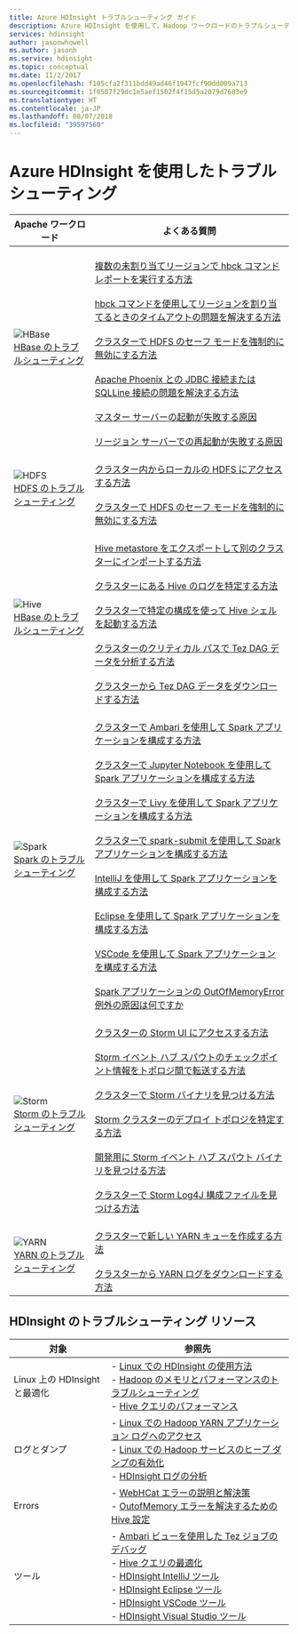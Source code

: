 ```yaml
---
title: Azure HDInsight トラブルシューティング ガイド
description: Azure HDInsight を使用して、Hadoop ワークロードのトラブルシューティングを行います。 ステップ バイ ステップ ドキュメントには、HDInsight を使用して、Hive、Spark、YARN、HBase、HDFS、Storm の一般的な問題を解決する方法が示されています。
services: hdinsight
author: jasonwhowell
ms.author: jasonh
ms.service: hdinsight
ms.topic: conceptual
ms.date: 11/2/2017
ms.openlocfilehash: f105cfa2f311bdd49ad46f1947fcf90dd009a713
ms.sourcegitcommit: 1f0587f29dc1e5aef1502f4f15d5a2079d7683e9
ms.translationtype: HT
ms.contentlocale: ja-JP
ms.lasthandoff: 08/07/2018
ms.locfileid: "39597560"
---
```

# <a name="troubleshoot-by-using-azure-hdinsight"></a>Azure HDInsight を使用したトラブルシューティング

| Apache ワークロード | よくある質問 |
|---|---|
|![HBase](./media/hdinsight-troubleshoot-guide/HBASE.png)<br>[HBase のトラブルシューティング](hbase/apache-troubleshoot-hbase.md)|<br>[複数の未割り当てリージョンで hbck コマンド レポートを実行する方法](hbase/apache-troubleshoot-hbase.md#how-do-i-run-hbck-command-reports-with-multiple-unassigned-regions)<br><br>[hbck コマンドを使用してリージョンを割り当てるときのタイムアウトの問題を解決する方法](hbase/apache-troubleshoot-hbase.md#how-do-i-fix-timeout-issues-with-hbck-commands-for-region-assignments)<br><br>[クラスターで HDFS のセーフ モードを強制的に無効にする方法](hbase/apache-troubleshoot-hbase.md#how-do-i-force-disable-hdfs-safe-mode-in-a-cluster)<br><br>[Apache Phoenix との JDBC 接続または SQLLine 接続の問題を解決する方法](hbase/apache-troubleshoot-hbase.md#how-do-i-fix-jdbc-or-sqlline-connectivity-issues-with-apache-phoenix)<br><br>[マスター サーバーの起動が失敗する原因](hbase/apache-troubleshoot-hbase.md#what-causes-a-master-server-to-fail-to-start)<br><br>[リージョン サーバーでの再起動が失敗する原因](hbase/apache-troubleshoot-hbase.md#what-causes-a-restart-failure-on-a-region-server)|
|![HDFS](./media/hdinsight-troubleshoot-guide/HDFS.png)<br>[HDFS のトラブルシューティング](hdinsight-troubleshoot-hdfs.md)|<br>[クラスター内からローカルの HDFS にアクセスする方法](hdinsight-troubleshoot-hdfs.md#how-do-i-access-local-hdfs-from-inside-a-cluster)<br><br>[クラスターで HDFS のセーフ モードを強制的に無効にする方法](hdinsight-troubleshoot-hdfs.md#how-do-i-force-disable-hdfs-safe-mode-in-a-cluster)|
|![Hive](./media/hdinsight-troubleshoot-guide/HIVE.png)<br>[HBase のトラブルシューティング](hdinsight-troubleshoot-hive.md)|<br>[Hive metastore をエクスポートして別のクラスターにインポートする方法](hdinsight-troubleshoot-hive.md#how-do-i-export-a-hive-metastore-and-import-it-on-another-cluster)<br><br>[クラスターにある Hive のログを特定する方法](hdinsight-troubleshoot-hive.md#how-do-i-locate-hive-logs-on-a-cluster)<br><br>[クラスターで特定の構成を使って Hive シェルを起動する方法](hdinsight-troubleshoot-hive.md#how-do-i-launch-the-hive-shell-with-specific-configurations-on-a-cluster)<br><br>[クラスターのクリティカル パスで Tez DAG データを分析する方法](hdinsight-troubleshoot-hive.md#how-do-i-analyze-tez-dag-data-on-a-cluster-critical-path)<br><br>[クラスターから Tez DAG データをダウンロードする方法](hdinsight-troubleshoot-hive.md#how-do-i-download-tez-dag-data-from-a-cluster)|
|![Spark](./media/hdinsight-troubleshoot-guide/SPARK.png)<br>[Spark のトラブルシューティング](hdinsight-troubleshoot-SPARK.md)|<br>[クラスターで Ambari を使用して Spark アプリケーションを構成する方法](spark/apache-troubleshoot-spark.md#how-do-i-configure-a-spark-application-by-using-ambari-on-clusters)<br><br>[クラスターで Jupyter Notebook を使用して Spark アプリケーションを構成する方法](spark/apache-troubleshoot-spark.md#how-do-i-configure-a-spark-application-by-using-a-jupyter-notebook-on-clusters)<br><br>[クラスターで Livy を使用して Spark アプリケーションを構成する方法](spark/apache-troubleshoot-spark.md#how-do-i-configure-a-spark-application-by-using-livy-on-clusters)<br><br>[クラスターで spark-submit を使用して Spark アプリケーションを構成する方法](spark/apache-troubleshoot-spark.md#how-do-i-configure-a-spark-application-by-using-spark-submit-on-clusters)<br><br>[IntelliJ を使用して Spark アプリケーションを構成する方法](spark/apache-spark-intellij-tool-plugin.md)<br><br>[Eclipse を使用して Spark アプリケーションを構成する方法](spark/apache-spark-eclipse-tool-plugin.md)<br><br>[VSCode を使用して Spark アプリケーションを構成する方法](hdinsight-for-vscode.md)<br><br>[Spark アプリケーションの OutOfMemoryError 例外の原因は何ですか](spark/apache-troubleshoot-spark.md#what-causes-a-spark-application-outofmemoryerror-exception)|
|![Storm](./media/hdinsight-troubleshoot-guide/STORM.png)<br>[Storm のトラブルシューティング](hdinsight-troubleshoot-STORM.md)|<br>[クラスターの Storm UI にアクセスする方法](storm/apache-troubleshoot-storm.md#how-do-i-access-the-storm-ui-on-a-cluster)<br><br>[Storm イベント ハブ スパウトのチェックポイント情報をトポロジ間で転送する方法](storm/apache-troubleshoot-storm.md#how-do-i-transfer-storm-event-hub-spout-checkpoint-information-from-one-topology-to-another)<br><br>[クラスターで Storm バイナリを見つける方法](storm/apache-troubleshoot-storm.md#how-do-i-locate-storm-binaries-on-a-cluster)<br><br>[Storm クラスターのデプロイ トポロジを特定する方法](storm/apache-troubleshoot-storm.md#how-do-i-determine-the-deployment-topology-of-a-storm-cluster)<br><br>[開発用に Storm イベント ハブ スパウト バイナリを見つける方法](storm/apache-troubleshoot-storm.md#how-do-i-locate-storm-event-hub-spout-binaries-for-development)<br><br>[クラスターで Storm Log4J 構成ファイルを見つける方法](storm/apache-troubleshoot-storm.md#how-do-i-locate-storm-log4j-configuration-files-on-clusters)|
|![YARN](./media/hdinsight-troubleshoot-guide/YARN.png)<br>[YARN のトラブルシューティング](hdinsight-troubleshoot-YARN.md)|<br>[クラスターで新しい YARN キューを作成する方法](hdinsight-troubleshoot-yarn.md#how-do-i-create-a-new-yarn-queue-on-a-cluster)<br><br>[クラスターから YARN ログをダウンロードする方法](hdinsight-troubleshoot-yarn.md#how-do-i-download-yarn-logs-from-a-cluster)|

## <a name="hdinsight-troubleshooting-resources"></a>HDInsight のトラブルシューティング リソース

| 対象 | 参照先 |
| --- | --- |
| Linux 上の HDInsight と最適化 | - [Linux での HDInsight の使用方法](hdinsight-hadoop-linux-information.md)<br>- [Hadoop のメモリとパフォーマンスのトラブルシューティング](hdinsight-hadoop-stack-trace-error-messages.md)<br>- [Hive クエリのパフォーマンス](https://blogs.msdn.microsoft.com/bigdatasupport/2015/08/13/troubleshooting-hive-query-performance-in-hdinsight-hadoop-cluster/) |
| ログとダンプ | - [Linux での Hadoop YARN アプリケーション ログへのアクセス](hdinsight-hadoop-access-yarn-app-logs-linux.md)<br>- [Linux での Hadoop サービスのヒープ ダンプの有効化](hdinsight-hadoop-collect-debug-heap-dump-linux.md)<br>- [HDInsight ログの分析](hdinsight-debug-jobs.md)|
| Errors | - [WebHCat エラーの説明と解決策](hdinsight-hadoop-templeton-webhcat-debug-errors.md)<br>- [OutofMemory エラーを解決するための Hive 設定](hdinsight-hadoop-hive-out-of-memory-error-oom.md) |
| ツール | - [Ambari ビューを使用した Tez ジョブのデバッグ](hdinsight-debug-ambari-tez-view.md)<br>- [Hive クエリの最適化](hdinsight-hadoop-optimize-hive-query.md)<br>- [HDInsight IntelliJ ツール](./spark/apache-spark-intellij-tool-plugin.md)<br>- [HDInsight Eclipse ツール](./spark/apache-spark-eclipse-tool-plugin.md)<br>- [HDInsight VSCode ツール](hdinsight-for-vscode.md)<br>- [HDInsight Visual Studio ツール](./hadoop/apache-hadoop-visual-studio-tools-get-started.md) |
